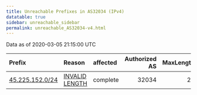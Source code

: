 ```yaml
---
title: Unreachable Prefixes in AS32034 (IPv4)
datatable: true
sidebar: unreachable_sidebar
permalink: unreachable_AS32034-v4.html
---
```


Data as of 2020-03-05 21:15:00 UTC


<div class="datatable-begin"></div>

| Prefix                                                   | Reason                                                                                                    | affected   |   Authorized AS |   MaxLength | Anchor                                         |   unreachable /24s |
|:---------------------------------------------------------|:----------------------------------------------------------------------------------------------------------|:-----------|----------------:|------------:|:-----------------------------------------------|-------------------:|
| [45.225.152.0/24](https://stat.ripe.net/45.225.152.0/24) | [INVALID LENGTH](https://rpki-validator.ripe.net/announcement-preview?asn=AS32034&prefix=45.225.152.0/24) | complete   |           32034 |          23 | [LACNIC](unreachable_LACNIC_RPKI_Root-v4.html) |                  1 |

<div class="datatable-end"></div>